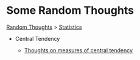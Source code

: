 # Some Random Thoughts

[Random Thoughts](/thoughts/) > [Statistics](/thoughts/statistics/)

* Central Tendency

	* [Thoughts on measures of central tendency](/thoughts/statistics/central-tendency/central-tendency.pdf)

